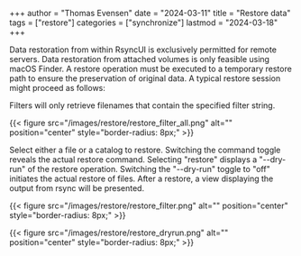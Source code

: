 +++
author = "Thomas Evensen"
date = "2024-03-11"
title =  "Restore data"
tags = ["restore"]
categories = ["synchronize"]
lastmod = "2024-03-18"
+++

Data restoration from within RsyncUI is exclusively permitted for remote servers. Data restoration from attached volumes is only
feasible using macOS Finder. A restore operation must be executed to a temporary restore path to ensure the preservation of original data.
A typical restore session might proceed as follows:

 Filters will only retrieve filenames that contain the specified filter string.

{{< figure src="/images/restore/restore_filter_all.png" alt="" position="center" style="border-radius: 8px;" >}}

Select either a file or a catalog to restore. Switching the command toggle reveals the actual restore command. Selecting "restore"
displays a "--dry-run" of the restore operation. Switching the "--dry-run" toggle to "off" initiates the actual restore of files.
After a restore, a view displaying the output from rsync will be presented.

{{< figure src="/images/restore/restore_filter.png" alt="" position="center" style="border-radius: 8px;" >}}

{{< figure src="/images/restore/restore_dryrun.png" alt="" position="center" style="border-radius: 8px;" >}}
